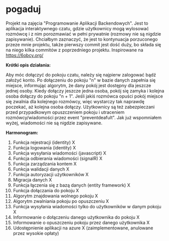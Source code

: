 # pogaduj

Projekt na zajęcia "Programowanie Aplikacji Backendowych". Jest to aplikacja interaktywnego czatu, gdzie użytkownicy mogą wylosować rozmówcę i z nim porozmawiać w pełni prywatnie (rozmowy nie są nigdzie zapisywanie). Chciałbym zaznaczyć, że jest to kontynuacja porzuconego przeze mnie projektu, także pierwszy commit jest dość duży, bo składa się na niego kilka commitów z poprzedniego projektu. Inspirowane na https://6obcy.org/

**Krótki opis działania:**

Aby móc dołączyć do pokoju czatu, należy się najpierw zalogować bądź założyć konto. Po dołączeniu do pokoju "n" w bazie danych zapełnia się miejsce, informując algorytm, że dany pokój jest dostępny dla jeszcze jednej osoby. Kiedy dołączy jeszcze jedna osoba, pokój się zamyka i kolejna osoba dołączy do pokoju "n + 1". Jeśli jakiś rozmówca opuści pokój miejsce się zwalnia dla kolejnego rozmówcy, więc wystarczy tak naprawdę poczekać, aż kolejna osoba dołączy. Użytkownicy są też zabezpieczani przed przypadkowym opuszczeniem pokoju i utraceniem rozmówcy/wiadomości przez event "preventdeafult". Jak już wspomniałem wyżej, wiadomości nie są nigdzie zapisywane.

**Harmonogram:**

1. Funkcja rejestracji (identity) X
2. Funkcja logowania (identity) X
3. Funkcja wysyłania wiadomości (javascript) X
4. Funkcja odbierania wiadomości (signalR) X
5. Funkcja zarządzania kontem X
6. Funkcja walidacji danych X
7. Funkcja autoryzacji użytkowników X
8. Migracja danych X
9. Funkcja łączenia się z bazą danych (entity framework) X
10. Funkcja dołączania do pokoju X
11. Algorytm znajdowania wolnego pokoju X
12. Algorytm zwalniania pokoju po opuszczeniu X
13. Funkcja wysyłania wiadomości tylko do użytkowników w danym pokoju X
14. Informowanie o dołączeniu danego użytkownika do pokoju X
15. Informowanie o opuszczeniu pokoju przez danego użytkownika X
16. Udostępnienie aplikacji na azure X (zaimplementowane, anulowane przez wysokie opłaty)

